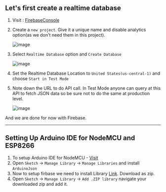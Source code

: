
## Let's first create a realtime database

1. Visit : [FirebaseConsole](https://console.firebase.google.com)
2. Create a `new project`. Give it a unique name and disable analytics option(as we don't need them in this project).

   ![image](https://user-images.githubusercontent.com/43271546/110456974-2cf9b200-80f0-11eb-883f-4be2bbb9639c.png)

3. Select `Realtime Database` option and `Create Database`

   ![image](https://user-images.githubusercontent.com/43271546/110457767-fd977500-80f0-11eb-868a-554fac3c8dcb.png)

4. Set the Realtime Database Location to `United States(us-central-1)` and choose `Start in Test Mode`

5. Note down the URL to do API call. In Test Mode anyone can query at this API to fetch JSON data so be sure not to do the same at production level.

   ![image](https://user-images.githubusercontent.com/43271546/110458731-1ce2d200-80f2-11eb-9c3d-ce771505290c.png)

And we are done for now with Firebase.

<hr />

## Setting Up Arduino IDE for NodeMCU and ESP8266

1. To setup Arduino IDE for NodeMCU - [Visit](https://github.com/Praddy2009/Smart_aqua/blob/main/IDE_Setup.md)
2. Open `Sketch` -> `Manage Library` -> `Manage Libraries` and install `ArduinoJson`
3. Now to setup firbase we need to install Library [Link](https://github.com/FirebaseExtended/firebase-arduino). Download as zip.
4. Open `Sketch` -> `Manage Library` -> `Add .ZIP library` navigate your downloaded zip and add it.
